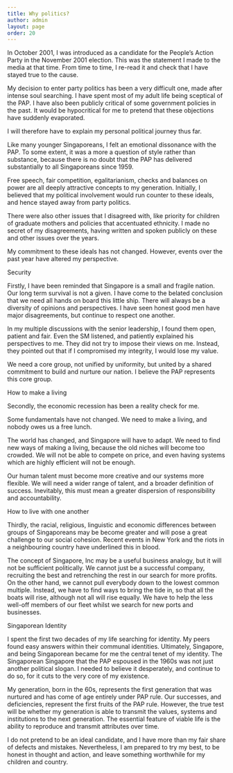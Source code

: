 ```yaml
---
title: Why politics?
author: admin
layout: page
order: 20
---
```

<p>In October 2001, I was introduced as a candidate for the People&#8217;s Action Party in the November 2001 election. This was the statement I made to the media at that time. From time to time, I re-read it and check that I have stayed true to the cause.</p>

<p>My decision to enter party politics has been a very difficult one, made after intense soul searching. I have spent most of my adult life being sceptical of the PAP. I have also been publicly critical of some government policies in the past. It would be hypocritical for me to pretend that these objections have suddenly evaporated.</p>

<p>I will therefore have to explain my personal political journey thus far.</p>

<p>Like many younger Singaporeans, I felt an emotional dissonance with the PAP. To some extent, it was a more a question of style rather than substance, because there is no doubt that the PAP has delivered substantially to all Singaporeans since 1959.</p>

<p>Free speech, fair competition, egalitarianism, checks and balances on power are all deeply attractive concepts to my generation. Initially, I believed that my political involvement would run counter to these ideals, and hence stayed away from party politics.</p>

<p>There were also other issues that I disagreed with, like priority for children of graduate mothers and policies that accentuated ethnicity. I made no secret of my disagreements, having written and spoken publicly on these and other issues over the years.</p>

<p>My commitment to these ideals has not changed. However, events over the past year have altered my perspective.</p>

<p>Security</p>

<p>Firstly, I have been reminded that Singapore is a small and fragile nation. Our long term survival is not a given. I have come to the belated conclusion that we need all hands on board this little ship. There will always be a diversity of opinions and perspectives. I have seen honest good men have major disagreements, but continue to respect one another.</p>

<p>In my multiple discussions with the senior leadership, I found them open, patient and fair. Even the SM listened, and patiently explained his perspectives to me. They did not try to impose their views on me. Instead, they pointed out that if I compromised my integrity, I would lose my value.</p>

<p>We need a core group, not unified by uniformity, but united by a shared commitment to build and nurture our nation. I believe the PAP represents this core group.</p>

<p>How to make a living</p>

<p>Secondly, the economic recession has been a reality check for me.</p>

<p>Some fundamentals have not changed. We need to make a living, and nobody owes us a free lunch.</p>

<p>The world has changed, and Singapore will have to adapt. We need to find new ways of making a living, because the old niches will become too crowded. We will not be able to compete on price, and even having systems which are highly efficient will not be enough.</p>

<p>Our human talent must become more creative and our systems more flexible. We will need a wider range of talent, and a broader definition of success. Inevitably, this must mean a greater dispersion of responsibility and accountability.</p>

<p>How to live with one another</p>

<p>Thirdly, the racial, religious, linguistic and economic differences between groups of Singaporeans may be become greater and will pose a great challenge to our social cohesion. Recent events in New York and the riots in a neighbouring country have underlined this in blood.</p>

<p>The concept of Singapore, Inc may be a useful business analogy, but it will not be sufficient politically. We cannot just be a successful company, recruiting the best and retrenching the rest in our search for more profits. On the other hand, we cannot pull everybody down to the lowest common multiple. Instead, we have to find ways to bring the tide in, so that all the boats will rise, although not all will rise equally. We have to help the less well-off members of our fleet whilst we search for new ports and businesses.</p>

<p>Singaporean Identity</p>

<p>I spent the first two decades of my life searching for identity. My peers found easy answers within their communal identities. Ultimately, Singapore, and being Singaporean became for me the central tenet of my identity. The Singaporean Singapore that the PAP espoused in the 1960s was not just another political slogan. I needed to believe it desperately, and continue to do so, for it cuts to the very core of my existence.</p>

<p>My generation, born in the 60s, represents the first generation that was nurtured and has come of age entirely under PAP rule. Our successes, and deficiencies, represent the first fruits of the PAP rule. However, the true test will be whether my generation is able to transmit the values, systems and institutions to the next generation. The essential feature of viable life is the ability to reproduce and transmit attributes over time.</p>

<p>I do not pretend to be an ideal candidate, and I have more than my fair share of defects and mistakes. Nevertheless, I am prepared to try my best, to be honest in thought and action, and leave something worthwhile for my children and country.</p>
